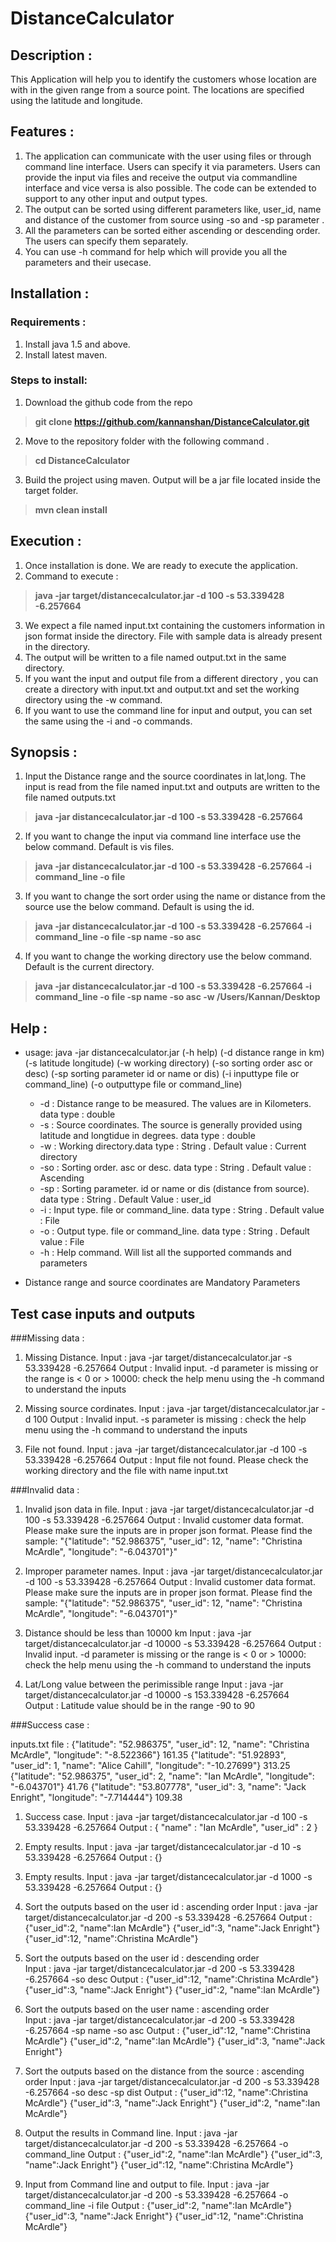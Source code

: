 
# DistanceCalculator

## Description :

This Application will help you to identify the customers whose location are with in the given range from a source point. 
The locations are specified using the latitude and longitude.

## Features : 

1. The application can communicate with the user using files or through command line interface. Users can specify it via parameters. Users can provide the input via files and receive the output via commandline interface and vice versa is also possible. The code can be extended to support to any other input and output types.
2. The output can be sorted using different parameters like, user_id, name and distance of the customer from source using -so and -sp parameter .
3. All the parameters can be sorted either ascending or descending order. The users can specify them separately. 
4. You can use -h command for help which will provide you all the parameters and their usecase.

## Installation :
### Requirements :
		
1. Install java 1.5 and above.
2. Install latest maven. 
	
### Steps to install:
1. Download the github code from the repo 
>**git clone https://github.com/kannanshan/DistanceCalculator.git**
2. Move to the repository folder with the following command . 
>**cd DistanceCalculator**
3. Build the project using maven. Output will be a jar file located inside the target folder. 
>**mvn clean install**
		
## Execution : 

1. Once installation is done. We are ready to execute the application.
2. Command to execute : 
>**java -jar target/distancecalculator.jar -d 100 -s 53.339428 -6.257664**
3. We expect a file named input.txt containing the customers information in json format inside the directory. File with sample data is already present in the directory.
4. The output will be written to a file named output.txt in the same directory.
5. If you want the input and output file from a different directory , you can create a directory with input.txt and output.txt and set the working directory using the -w command.
6. If you want to use the command line for input and output, you can set the same using the -i and -o commands.
	
	
## Synopsis : 

1. Input the Distance range and the source coordinates in lat,long. 
		The input is read from the file named input.txt and outputs are written to the file named outputs.txt
>**java -jar distancecalculator.jar -d 100 -s 53.339428 -6.257664**
		
2. If you want to change the input via command line interface use the below command. 
		Default is vis files.
>**java -jar distancecalculator.jar -d 100 -s 53.339428 -6.257664 -i command_line -o file**
		
3. If you want to change the sort order using the name or distance from the source use the below command. 
		Default is using the id.
>**java -jar distancecalculator.jar -d 100 -s 53.339428 -6.257664 -i command_line -o file -sp name -so asc**
		
4. If you want to change the working directory use the below command. 
		Default is the current directory.
>**java -jar distancecalculator.jar -d 100 -s 53.339428 -6.257664 -i command_line -o file -sp name -so asc -w /Users/Kannan/Desktop**
		
## Help : 

 * usage: java -jar distancecalculator.jar (-h help)  (-d distance range in km) (-s latitude longitude) (-w working directory) (-so sorting order asc or desc) (-sp sorting parameter id or name or dis) (-i inputtype file or command_line) (-o outputtype file or command_line)
 	* -d  : Distance range to be measured. The values are in Kilometers. data type : double 
 	* -s  : Source coordinates. The source is generally provided using latitude and longtidue in degrees. data type : double 
 	* -w  : Working directory.data type : String . Default value : Current directory
 	* -so : Sorting order. asc or desc. data type : String . Default value : Ascending
	* -sp : Sorting parameter. id or name or dis (distance from source). data type : String . Default Value : user_id
 	* -i  : Input type. file or command_line. data type : String . Default value : File
 	* -o  : Output type. file or command_line. data type : String . Default value : File
 	* -h  : Help command. Will list all the supported commands and parameters
 
 * Distance range and source coordinates are  Mandatory Parameters 
 
 
 
## Test case inputs and outputs

###Missing data : 
1. Missing Distance.
		Input : java -jar target/distancecalculator.jar -s 53.339428 -6.257664
		Output : Invalid input. -d  parameter is missing or the range is < 0 or > 10000: check the help menu using the -h command to understand the inputs

2. Missing source cordinates.
		Input : java -jar target/distancecalculator.jar -d 100
		Output : Invalid input. -s parameter is missing : check the help menu using the -h command to understand the inputs
	
3. File not found.
		Input : java -jar target/distancecalculator.jar -d 100 -s 53.339428 -6.257664
		Output : Input file not found. Please check the working directory and the file with name input.txt


###Invalid data : 
1. Invalid json data in file.
		Input : java -jar target/distancecalculator.jar -d 100 -s 53.339428 -6.257664
		Output : Invalid customer data format. Please make sure the inputs are in proper json format. Please find the sample: "{"latitude": "52.986375", 		"user_id": 12, "name": "Christina McArdle", "longitude": "-6.043701"}"

2. Improper parameter names.
		Input : java -jar target/distancecalculator.jar -d 100 -s 53.339428 -6.257664
		Output : Invalid customer data format. Please make sure the inputs are in proper json format. Please find the sample: "{"latitude": "52.986375", 		"user_id": 12, "name": "Christina McArdle", "longitude": "-6.043701"}"

3. Distance should be less than 10000 km
		Input : java -jar target/distancecalculator.jar -d 10000 -s 53.339428 -6.257664
		Output : Invalid input. -d  parameter is missing or the range is < 0 or > 10000: check the help menu using the -h command to understand the inputs

4. Lat/Long value between the perimissible range
		Input : java -jar target/distancecalculator.jar -d 10000 -s 153.339428 -6.257664	
		Output : Latitude value should be in the range -90 to 90

###Success case :

inputs.txt file : 
		{"latitude": "52.986375", "user_id": 12, "name": "Christina McArdle", "longitude": "-8.522366"} 161.35
		{"latitude": "51.92893", "user_id": 1, "name": "Alice Cahill", "longitude": "-10.27699"} 313.25
		{"latitude": "52.986375", "user_id": 2, "name": "Ian McArdle", "longitude": "-6.043701"} 41.76
		{"latitude": "53.807778", "user_id": 3, "name": "Jack Enright", "longitude": "-7.714444"} 109.38

1. Success case. 
		Input : java -jar target/distancecalculator.jar -d 100 -s 53.339428 -6.257664
		Output : { "name" : "Ian McArdle", "user_id" : 2 }

2. Empty results.
		Input : java -jar target/distancecalculator.jar -d 10 -s 53.339428 -6.257664
		Output : {}

3. Empty results.
		Input : java -jar target/distancecalculator.jar -d 1000 -s 53.339428 -6.257664
		Output : {}

4. Sort the outputs based on the  user id : ascending order
		Input : java -jar target/distancecalculator.jar -d 200 -s 53.339428 -6.257664
		Output : {"user_id":2, "name":Ian McArdle"} {"user_id":3, "name":Jack Enright"} {"user_id":12, "name":Christina McArdle"}

5. Sort the outputs based on the  user id : descending order	
		Input : java -jar target/distancecalculator.jar -d 200 -s 53.339428 -6.257664 -so desc
		Output : {"user_id":12, "name":Christina McArdle"} {"user_id":3, "name":Jack Enright"} {"user_id":2, "name":Ian McArdle"}

6. Sort the outputs based on the  user name : ascending order	
		Input : java -jar target/distancecalculator.jar -d 200 -s 53.339428 -6.257664 -sp name -so asc
		Output : {"user_id":12, "name":Christina McArdle"} {"user_id":2, "name":Ian McArdle"} {"user_id":3, "name":Jack Enright"}

7. Sort the outputs based on the distance from the source : ascending order	
		Input : java -jar target/distancecalculator.jar -d 200 -s 53.339428 -6.257664 -so desc -sp dist
		Output : {"user_id":12, "name":Christina McArdle"} {"user_id":3, "name":Jack Enright"} {"user_id":2, "name":Ian McArdle"}

8. Output the results in Command line. 
	   Input : java -jar target/distancecalculator.jar -d 200 -s 53.339428 -6.257664 -o command_line
	   Output : {"user_id":2, "name":Ian McArdle"} {"user_id":3, "name":Jack Enright"} {"user_id":12, "name":Christina McArdle"}
	   
9. Input from Command line and output to file. 
	   Input : java -jar target/distancecalculator.jar -d 200 -s 53.339428 -6.257664 -o command_line -i file
	   Output : {"user_id":2, "name":Ian McArdle"} {"user_id":3, "name":Jack Enright"} {"user_id":12, "name":Christina McArdle"}
 

 
		
		
		
		
		
		
		
		
		
		
		
